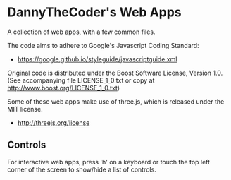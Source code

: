 DannyTheCoder's Web Apps
===========================

A collection of web apps, with a few common files.

The code aims to adhere to Google's Javascript Coding Standard:

- https://google.github.io/styleguide/javascriptguide.xml

Original code is distributed under the Boost Software License, 
Version 1.0. (See accompanying file LICENSE_1_0.txt or copy at 
http://www.boost.org/LICENSE_1_0.txt)

Some of these web apps make use of three.js, which is released under
the MIT license.

- http://threejs.org/license

Controls
--------

For interactive web apps, press 'h' on a keyboard or touch the top left corner of the screen to show/hide a list of controls.
